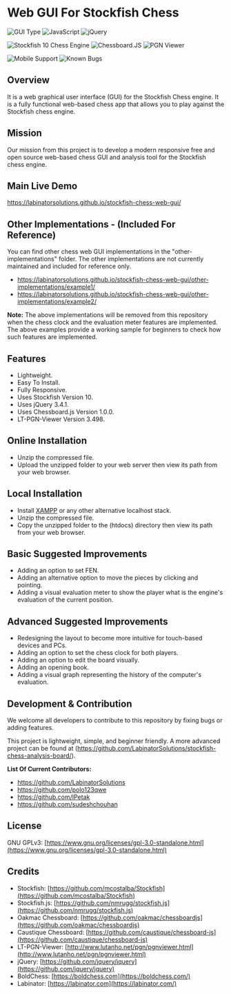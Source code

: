 # Web GUI For Stockfish Chess

![GUI Type](https://img.shields.io/badge/Type-Web_GUI-orange)
![JavaScript](https://img.shields.io/badge/Language-JavaScript-yellow)
![jQuery](https://img.shields.io/badge/jQuery-3.4.1-blue)

![Stockfish 10 Chess Engine](https://img.shields.io/badge/Stockfish_Chess_Engine-10-43AC6A)
![Chessboard.JS](https://img.shields.io/badge/Chessboard.JS-1.0.0-brown)
![PGN Viewer](https://img.shields.io/badge/LT_PGN_Viewer-3.498-teal)

![Mobile Support](https://img.shields.io/badge/Touch_Based_Device_Support-Yes-purple)
![Known Bugs](https://img.shields.io/badge/Known_Bugs-0-green)


## Overview

It is a web graphical user interface (GUI) for the Stockfish Chess engine. It is a fully functional web-based chess app that allows you to play against the Stockfish chess engine.


## Mission

Our mission from this project is to develop a modern responsive free and open source web-based chess GUI and analysis tool for the Stockfish chess engine.


## Main Live Demo

https://labinatorsolutions.github.io/stockfish-chess-web-gui/


## Other Implementations - (Included For Reference)

You can find other chess web GUI implementations in the "other-implementations" folder. The other implementations are not currently maintained and included for reference only.

- https://labinatorsolutions.github.io/stockfish-chess-web-gui/other-implementations/example1/
- https://labinatorsolutions.github.io/stockfish-chess-web-gui/other-implementations/example2/

**Note:** The above implementations will be removed from this repository when the chess clock and the evaluation meter features are implemented. The above examples provide a working sample for beginners to check how such features are implemented.


## Features

- Lightweight.
- Easy To Install.
- Fully Responsive.
- Uses Stockfish Version 10.
- Uses jQuery 3.4.1.
- Uses Chessboard.js Version 1.0.0.
- LT-PGN-Viewer Version 3.498.


## Online Installation

- Unzip the compressed file.
- Upload the unzipped folder to your web server then view its path from your web browser.


## Local Installation

- Install [XAMPP](https://www.apachefriends.org/index.html) or any other alternative localhost stack.
- Unzip the compressed file.
- Copy the unzipped folder to the (htdocs) directory then view its path from your web browser.


## Basic Suggested Improvements

- Adding an option to set FEN.
- Adding an alternative option to move the pieces by clicking and pointing.
- Adding a visual evaluation meter to show the player what is the engine's evaluation of the current position.


## Advanced Suggested Improvements

- Redesigning the layout to become more intuitive for touch-based devices and PCs.
- Adding an option to set the chess clock for both players.
- Adding an option to edit the board visually.
- Adding an opening book.
- Adding a visual graph representing the history of the computer's evaluation.


## Development & Contribution

We welcome all developers to contribute to this repository by fixing bugs or adding features.

This project is lightweight, simple, and beginner friendly. A more advanced project can be found at (https://github.com/LabinatorSolutions/stockfish-chess-analysis-board/).

**List Of Current Contributors:**
- https://github.com/LabinatorSolutions
- https://github.com/polo123qwe
- https://github.com/IPetak
- https://github.com/sudeshchouhan


## License

GNU GPLv3: [https://www.gnu.org/licenses/gpl-3.0-standalone.html](https://www.gnu.org/licenses/gpl-3.0-standalone.html)


## Credits

- Stockfish: [https://github.com/mcostalba/Stockfish](https://github.com/mcostalba/Stockfish)
- Stockfish.js: [https://github.com/nmrugg/stockfish.js](https://github.com/nmrugg/stockfish.js)
- Oakmac Chessboard: [https://github.com/oakmac/chessboardjs](https://github.com/oakmac/chessboardjs)
- Caustique Chessboard: [https://github.com/caustique/chessboard-js](https://github.com/caustique/chessboard-js)
- LT-PGN-Viewer: [http://www.lutanho.net/pgn/pgnviewer.html](http://www.lutanho.net/pgn/pgnviewer.html)
- jQuery: [https://github.com/jquery/jquery](https://github.com/jquery/jquery)
- BoldChess: [https://boldchess.com](https://boldchess.com/)
- Labinator: [https://labinator.com](https://labinator.com/)
